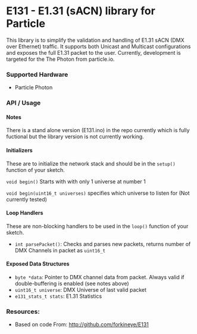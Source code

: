E131 - E1.31 (sACN) library for Particle
=======================================
This library is to simplify the validation and handling of E1.31 sACN (DMX over Ethernet) traffic.  It supports both Unicast and Multicast configurations and exposes the full E1.31 packet to the user.  Currently, development is targeted for the The Photon from particle.io.  

### Supported Hardware
- Particle Photon

### API / Usage
#### Notes
There is a stand alone version (E131.ino) in the repo currently which is fully fuctional but the library version is not currently working.

#### Initializers
These are to initialize the network stack and should be in the ```setup()``` function of your sketch.

  ```void begin()``` Starts with with only 1 universe at number 1
  
  ```void begin(uint16_t universes)``` specifies which universe to listen for (Not currently tested)

#### Loop Handlers
These are non-blocking handlers to be used in the ```loop()``` function of your sketch.
- ```int parsePacket()```: Checks and parses new packets, returns number of DMX Channels in packet as ```uint16_t```

#### Exposed Data Structures
- ```byte *data```: Pointer to DMX channel data from packet.  Always valid if double-buffering is enabled (see notes above)
- ```uint16_t universe```: DMX Universe of last valid packet
- ```e131_stats_t stats```: E1.31 Statistics

### Resources:
- Based on code From: http://github.com/forkineye/E131
